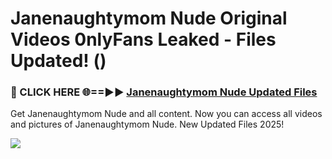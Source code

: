 # Janenaughtymom Nude Original Videos 0nlyFans Leaked - Files Updated! ()

<h3>🔴 CLICK HERE 🌐==►► <a href="https://tinyurl.com/2p9ay9w9" rel="nofollow">Janenaughtymom Nude Updated Files</a></h3>

Get Janenaughtymom Nude and all content. Now you can access all videos and pictures of Janenaughtymom Nude. New Updated Files 2025!

[![](https://i.imgur.com/KQgVmj3.gif)](https://tinyurl.com/2p9ay9w9)
